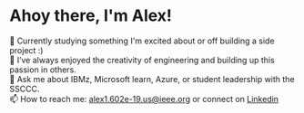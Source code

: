 # Ahoy there, I'm Alex!

<!-- **Alex1602e19/Alex1602e19** is a ✨ _special_ ✨ repository because its `README.md` (this file) appears on your GitHub profile. -->

💫 Currently studying something I'm excited about or off building a side project :)\
🧱 I’ve always enjoyed the creativity of engineering and building up this passion in others.\
💬 Ask me about IBMz, Microsoft learn, Azure, or student leadership with the SSCCC. \
📫 How to reach me: alex1.602e-19.us@ieee.org or connect on [Linkedin](https://linkedin.com/in/math-boy-does-math)

<!-- **Alex1602e19/Alex1602e19** is a ✨ _special_ ✨ repository because its `README.md` (this file) appears on your GitHub profile. -->
